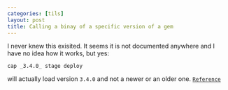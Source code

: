 ```yaml
---
categories: [tils]
layout: post
title: Calling a binay of a specific version of a gem
---
```


I never knew this exisited. It seems it is not documented anywhere and I have no idea how it works, but yes:

```cap _3.4.0_ stage deploy```

will actually load version ```3.4.0``` and not a newer or an older one. [`Reference`][reference]

[reference]: http://stackoverflow.com/questions/4061596/how-can-i-call-an-older-version-of-a-gem-from-the-commandline
